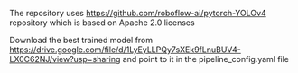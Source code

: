 The repository uses https://github.com/roboflow-ai/pytorch-YOLOv4 repository which is based on Apache 2.0 licenses

Download the best trained model from https://drive.google.com/file/d/1LyEyLLPQy7sXEk9fLnuBUV4-LX0C62NJ/view?usp=sharing and point to it in the pipeline_config.yaml file
